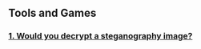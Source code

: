 ## Tools and Games

### [1. Would you decrypt a steganography image?]()

<link rel="stylesheet" type="text/css" href="{{ "/assets/css/dark-mode-override.css?v=" | append: site.github.build_revision | relative_url }}">